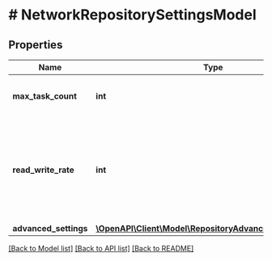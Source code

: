 # # NetworkRepositorySettingsModel

## Properties

Name | Type | Description | Notes
------------ | ------------- | ------------- | -------------
**max_task_count** | **int** | Maximum number of concurrent tasks. | [optional]
**read_write_rate** | **int** | Maximum rate that restricts the total speed of reading and writing data to the backup repository disk. | [optional]
**advanced_settings** | [**\OpenAPI\Client\Model\RepositoryAdvancedSettingsModel**](RepositoryAdvancedSettingsModel.md) |  | [optional]

[[Back to Model list]](../../README.md#models) [[Back to API list]](../../README.md#endpoints) [[Back to README]](../../README.md)
